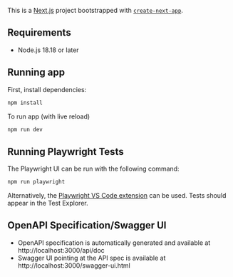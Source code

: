 This is a [Next.js](https://nextjs.org) project bootstrapped with [`create-next-app`](https://nextjs.org/docs/pages/api-reference/create-next-app).

## Requirements

- Node.js 18.18 or later

## Running app

First, install dependencies:

```bash
npm install
```

To run app (with live reload)

```bash
npm run dev
```

## Running Playwright Tests

The Playwright UI can be run with the following command:

```bash
npm run playwright
```

Alternatively, the [Playwright VS Code extension](https://marketplace.visualstudio.com/items?itemName=ms-playwright.playwright) can be used. Tests should appear in the Test Explorer.

## OpenAPI Specification/Swagger UI

- OpenAPI specification is automatically generated and available at http://localhost:3000/api/doc
- Swagger UI pointing at the API spec is available at http://localhost:3000/swagger-ui.html
